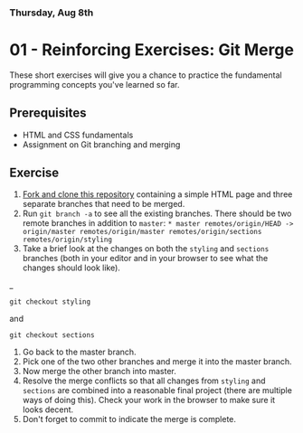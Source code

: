 ### Thursday, Aug 8th
# 01 - Reinforcing Exercises: Git Merge

These short exercises will give you a chance to practice the fundamental programming concepts you've learned so far.
## Prerequisites

+ HTML and CSS fundamentals
+ Assignment on Git branching and merging

## Exercise

1. [Fork and clone this repository](https://github.com/bitmakerlabs/reinforcing_merging) containing a simple HTML page and three separate branches that need to be merged.
2. Run `git branch -a` to see all the existing branches. There should be two remote branches in addition to `master`: `* master remotes/origin/HEAD -> origin/master remotes/origin/master remotes/origin/sections remotes/origin/styling`
3. Take a brief look at the changes on both the `styling` and `sections` branches (both in your editor and in your browser to see what the changes should look like).

_ 

    git checkout styling

and

    git checkout sections

1. Go back to the master branch.
2. Pick one of the two other branches and merge it into the master branch.
3. Now merge the other branch into master.
4. Resolve the merge conflicts so that all changes from `styling` and `sections` are combined into a reasonable final project (there are multiple ways of doing this). Check your work in the browser to make sure it looks decent.
5. Don't forget to commit to indicate the merge is complete.

